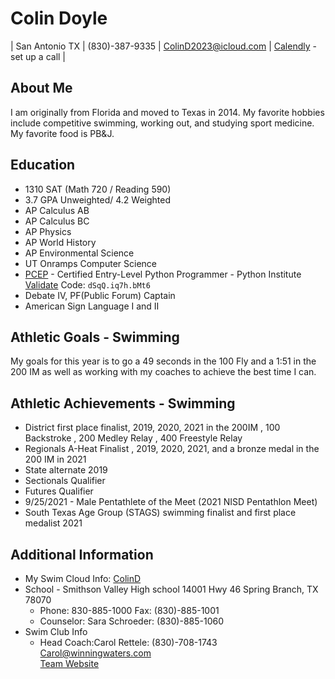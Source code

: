 # Colin Doyle

| San Antonio TX | (830)-387-9335 | ColinD2023@icloud.com | [Calendly](https://calendly.com/cbdoyle) - set up a call |

## About Me  

I am originally from Florida and moved to Texas in 2014. My favorite hobbies include competitive swimming, working out, and studying sport medicine. My favorite food is PB&J.

## Education

* 1310 SAT (Math 720 / Reading 590)
* 3.7 GPA Unweighted/ 4.2 Weighted
* AP Calculus AB
* AP Calculus BC
* AP Physics
* AP World History
* AP Environmental Science
* UT Onramps Computer Science
* [PCEP](https://pythoninstitute.org/) - Certified Entry-Level Python Programmer - Python Institute  [Validate](https://verify.openedg.org/) Code: ```dSqQ.iq7h.bMt6```
* Debate IV, PF(Public Forum) Captain
* American Sign Language I and II

## Athletic Goals - Swimming

My goals for this year is to go a 49 seconds in the 100 Fly and a 1:51 in the 200 IM as well as working with my coaches to achieve the best time I can.

## Athletic Achievements - Swimming

* District first place finalist, 2019, 2020, 2021 in the 200IM , 100 Backstroke , 200 Medley Relay , 400 Freestyle Relay
* Regionals A-Heat Finalist , 2019, 2020, 2021, and a bronze medal in the 200 IM in 2021
* State alternate 2019
* Sectionals Qualifier
* Futures Qualifier
* 9/25/2021 - Male Pentathlete of the Meet (2021 NISD Pentathlon Meet)
* South Texas Age Group (STAGS) swimming finalist and first place medalist 2021 

## Additional Information

* My Swim Cloud Info: [ColinD](https://www.swimcloud.com/swimmer/1492477/)
* School - Smithson Valley High school 14001 Hwy 46 Spring Branch, TX 78070
    * Phone: 830-885-1000 Fax: (830)-885-1001
    * Counselor: Sara Schroeder: (830)-885-1060
* Swim Club Info
    * Head Coach:Carol Rettele: (830)-708-1743 Carol@winningwaters.com   
    [Team Website](https://www.teamunify.com/team/stww/page/about)




